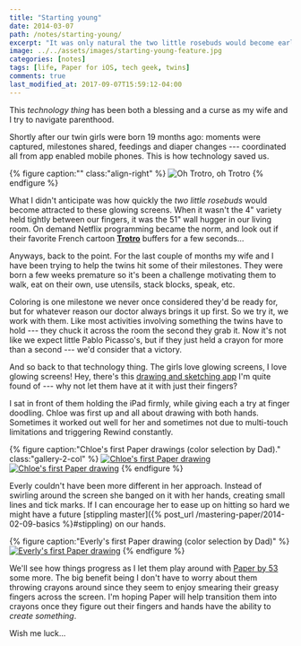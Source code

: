 ```yaml
---
title: "Starting young"
date: 2014-03-07
path: /notes/starting-young/
excerpt: "It was only natural the two little rosebuds would become early adopters of technology."
image: ../../assets/images/starting-young-feature.jpg
categories: [notes]
tags: [life, Paper for iOS, tech geek, twins]
comments: true
last_modified_at: 2017-09-07T15:59:12-04:00
---
```


This *technology thing* has been both a blessing and a curse as my wife and I try to navigate parenthood.

Shortly after our twin girls were born 19 months ago: moments were captured, milestones shared, feedings and diaper changes --- coordinated all from app enabled mobile phones. This is how technology saved us.

{% figure caption:"" class:"align-right" %}
![Oh Trotro, oh Trotro](../../assets/images/trotro.gif)
{% endfigure %}

What I didn't anticipate was how quickly the *two little rosebuds* would become attracted to these glowing screens. When it wasn't the 4" variety held tightly between our fingers, it was the 51" wall hugger in our living room. On demand Netflix programming became the norm, and look out if their favorite French cartoon **[Trotro](http://thetvdb.com/?tab=series&id=108061)** buffers for a few seconds...

Anyways, back to the point. For the last couple of months my wife and I have been trying to help the twins hit some of their milestones. They were born a few weeks premature so it's been a challenge motivating them to walk, eat on their own, use utensils, stack blocks, speak, etc.

Coloring is one milestone we never once considered they'd be ready for, but for whatever reason our doctor always brings it up first. So we try it, we work with them. Like most activities involving something the twins have to hold --- they chuck it across the room the second they grab it. Now it's not like we expect little Pablo Picasso's, but if they just held a crayon for more than a second --- we'd consider that a victory.

And so back to that technology thing. The girls love glowing screens, I love glowing screens! Hey, there's this [drawing and sketching app](/mastering-paper/) I'm quite found of --- why not let them have at it with just their fingers?

I sat in front of them holding the iPad firmly, while giving each a try at finger doodling. Chloe was first up and all about drawing with both hands. Sometimes it worked out well for her and sometimes not due to multi-touch limitations and triggering Rewind constantly.

{% figure caption:"Chloe's first Paper drawings (color selection by Dad)." class:"gallery-2-col" %}
[![Chloe's first Paper drawing](../../assets/images/paper-53-chloe-draw-1-600.jpg)](../../assets/images/paper-53-chloe-draw-1.jpg)
[![Chloe's first Paper drawing](../../assets/images/paper-53-chloe-draw-2-600.jpg)](../../assets/images/paper-53-chloe-draw-2.jpg)
{% endfigure %}

Everly couldn't have been more different in her approach. Instead of swirling around the screen she banged on it with her hands, creating small lines and tick marks. If I can encourage her to ease up on hitting so hard we might have a future [stippling master]({% post_url /mastering-paper/2014-02-09-basics %}#stippling) on our hands.

{% figure caption:"Everly's first Paper drawing (color selection by Dad)" %}
[![Everly's first Paper drawing](../../assets/images/paper-53-everly-draw-1-600.jpg)](../../assets/images/paper-53-everly-draw-1.jpg)
{% endfigure %}

We'll see how things progress as I let them play around with [Paper by 53](http://fiftythree.com/paper/) some more. The big benefit being I don't have to worry about them throwing crayons around since they seem to enjoy smearing their greasy fingers across the screen. I'm hoping Paper will help transition them into crayons once they figure out their fingers and hands have the ability to *create something*.

Wish me luck...
